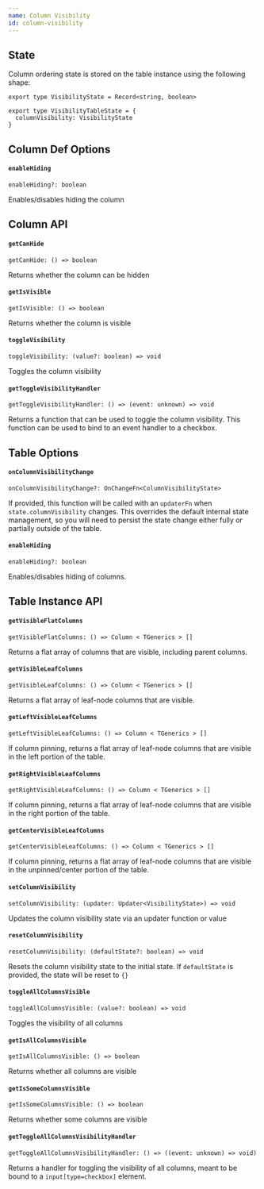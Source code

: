 ```yaml
---
name: Column Visibility
id: column-visibility
---
```


## State

Column ordering state is stored on the table instance using the following shape:

```tsx
export type VisibilityState = Record<string, boolean>

export type VisibilityTableState = {
  columnVisibility: VisibilityState
}
```

## Column Def Options

#### `enableHiding`

```tsx
enableHiding?: boolean
```

Enables/disables hiding the column

## Column API

#### `getCanHide`

```tsx
getCanHide: () => boolean
```

Returns whether the column can be hidden

#### `getIsVisible`

```tsx
getIsVisible: () => boolean
```

Returns whether the column is visible

#### `toggleVisibility`

```tsx
toggleVisibility: (value?: boolean) => void
```

Toggles the column visibility

#### `getToggleVisibilityHandler`

```tsx
getToggleVisibilityHandler: () => (event: unknown) => void
```

Returns a function that can be used to toggle the column visibility. This function can be used to bind to an event handler to a checkbox.

## Table Options

#### `onColumnVisibilityChange`

```tsx
onColumnVisibilityChange?: OnChangeFn<ColumnVisibilityState>
```

If provided, this function will be called with an `updaterFn` when `state.columnVisibility` changes. This overrides the default internal state management, so you will need to persist the state change either fully or partially outside of the table.

#### `enableHiding`

```tsx
enableHiding?: boolean
```

Enables/disables hiding of columns.

## Table Instance API

#### `getVisibleFlatColumns`

```tsx
getVisibleFlatColumns: () => Column < TGenerics > []
```

Returns a flat array of columns that are visible, including parent columns.

#### `getVisibleLeafColumns`

```tsx
getVisibleLeafColumns: () => Column < TGenerics > []
```

Returns a flat array of leaf-node columns that are visible.

#### `getLeftVisibleLeafColumns`

```tsx
getLeftVisibleLeafColumns: () => Column < TGenerics > []
```

If column pinning, returns a flat array of leaf-node columns that are visible in the left portion of the table.

#### `getRightVisibleLeafColumns`

```tsx
getRightVisibleLeafColumns: () => Column < TGenerics > []
```

If column pinning, returns a flat array of leaf-node columns that are visible in the right portion of the table.

#### `getCenterVisibleLeafColumns`

```tsx
getCenterVisibleLeafColumns: () => Column < TGenerics > []
```

If column pinning, returns a flat array of leaf-node columns that are visible in the unpinned/center portion of the table.

#### `setColumnVisibility`

```tsx
setColumnVisibility: (updater: Updater<VisibilityState>) => void
```

Updates the column visibility state via an updater function or value

#### `resetColumnVisibility`

```tsx
resetColumnVisibility: (defaultState?: boolean) => void
```

Resets the column visibility state to the initial state. If `defaultState` is provided, the state will be reset to `{}`

#### `toggleAllColumnsVisible`

```tsx
toggleAllColumnsVisible: (value?: boolean) => void
```

Toggles the visibility of all columns

#### `getIsAllColumnsVisible`

```tsx
getIsAllColumnsVisible: () => boolean
```

Returns whether all columns are visible

#### `getIsSomeColumnsVisible`

```tsx
getIsSomeColumnsVisible: () => boolean
```

Returns whether some columns are visible

#### `getToggleAllColumnsVisibilityHandler`

```tsx
getToggleAllColumnsVisibilityHandler: () => ((event: unknown) => void)
```

Returns a handler for toggling the visibility of all columns, meant to be bound to a `input[type=checkbox]` element.

